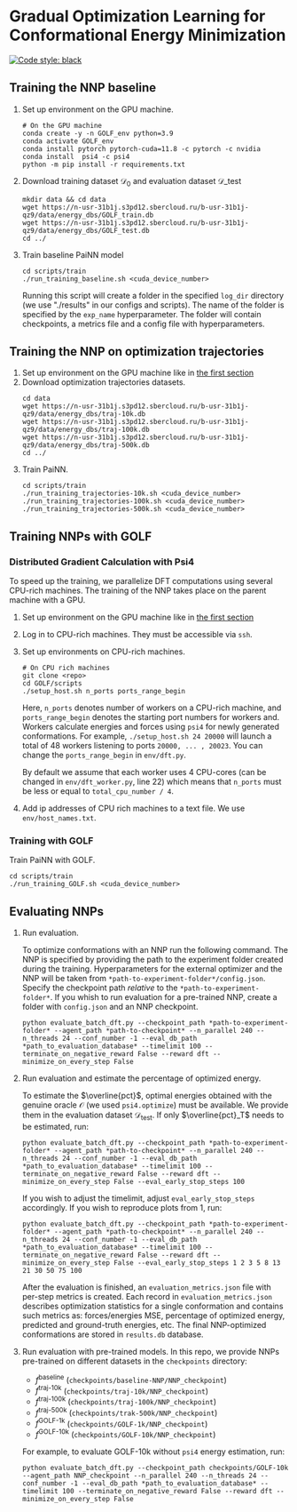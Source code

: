 # Gradual Optimization Learning for Conformational Energy Minimization
<p align="left">
<a href="https://github.com/psf/black"><img alt="Code style: black" src="https://img.shields.io/badge/code%20style-black-000000.svg"></a>
</p>

## Training the NNP baseline
1. Set up environment on the GPU machine.
   ```
   # On the GPU machine
   conda create -y -n GOLF_env python=3.9
   conda activate GOLF_env
   conda install pytorch pytorch-cuda=11.8 -c pytorch -c nvidia
   conda install  psi4 -c psi4
   python -m pip install -r requirements.txt
   ```
2. Download training dataset $\mathcal{D}_0$ and evaluation dataset $\mathcal{D}\_{\text{test}}$
   ```
   mkdir data && cd data
   wget https://n-usr-31b1j.s3pd12.sbercloud.ru/b-usr-31b1j-qz9/data/energy_dbs/GOLF_train.db
   wget https://n-usr-31b1j.s3pd12.sbercloud.ru/b-usr-31b1j-qz9/data/energy_dbs/GOLF_test.db
   cd ../
   ```
4. Train baseline PaiNN model
   ```
   cd scripts/train
   ./run_training_baseline.sh <cuda_device_number>
   ```
   Running this script will create a folder in the specified `log_dir` directory (we use "./results" in our configs and scripts). The name of the folder is specified by the `exp_name` hyperparameter. The folder will contain checkpoints, a metrics file and a config file with hyperparameters.

## Training the NNP on optimization trajectories
1. Set up environment on the GPU machine like in [the first section](#training-the-nnp-baseline)
2. Download optimization trajectories datasets.
   ```
   cd data
   wget https://n-usr-31b1j.s3pd12.sbercloud.ru/b-usr-31b1j-qz9/data/energy_dbs/traj-10k.db
   wget https://n-usr-31b1j.s3pd12.sbercloud.ru/b-usr-31b1j-qz9/data/energy_dbs/traj-100k.db
   wget https://n-usr-31b1j.s3pd12.sbercloud.ru/b-usr-31b1j-qz9/data/energy_dbs/traj-500k.db
   cd ../
   ```
3. Train PaiNN.
   ```
   cd scripts/train
   ./run_training_trajectories-10k.sh <cuda_device_number>
   ./run_training_trajectories-100k.sh <cuda_device_number>
   ./run_training_trajectories-500k.sh <cuda_device_number>
   ```

## Training NNPs with GOLF

### Distributed Gradient Calculation with Psi4
To speed up the training, we parallelize DFT computations using several CPU-rich machines. The training of the NNP takes place on the parent machine with a GPU.
1. Set up environment on the GPU machine like in [the first section](#training-the-nnp-baseline)
1. Log in to CPU-rich machines. They must be accessible via `ssh`.
2. Set up environments on CPU-rich machines.
   ```
   # On CPU rich machines
   git clone <repo>
   cd GOLF/scripts
   ./setup_host.sh n_ports ports_range_begin
   ```
   Here, `n_ports` denotes number of workers on a CPU-rich machine, and `ports_range_begin` denotes the starting port numbers for workers and. Workers calculate energies and forces using `psi4` for newly generated conformations. For example, `./setup_host.sh 24 20000` will launch a total of 48 workers listening to ports `20000, ... , 20023`. You can change the `ports_range_begin` in `env/dft.py`.
   
   By default we assume that each worker uses 4 CPU-cores (can be changed in `env/dft_worker.py`, line 22) which means that `n_ports` must be less or equal to `total_cpu_number / 4`.
4. Add ip addresses of CPU rich machines to a text file. We use `env/host_names.txt`.

### Training with GOLF
Train PaiNN with GOLF.
```
cd scripts/train
./run_training_GOLF.sh <cuda_device_number>
```

## Evaluating NNPs
1. Run evaluation.
      
   To optimize conformations with an NNP run the following command. The NNP is specified by providing the path to the experiment folder created during the training. Hyperparameters for the external optimizer and the NNP will be taken from `*path-to-experiment-folder*/config.json`. Specify the checkpoint path _relative_ to the `*path-to-experiment-folder*`. If you whish to run evaluation for a pre-trained NNP, create a folder with `config.json` and an NNP checkpoint.
   ```
   python evaluate_batch_dft.py --checkpoint_path *path-to-experiment-folder* --agent_path *path-to-checkpoint* --n_parallel 240 --n_threads 24 --conf_number -1 --eval_db_path *path_to_evaluation_database* --timelimit 100 --terminate_on_negative_reward False --reward dft --minimize_on_every_step False
   ```
2. Run evaluation and estimate the percentage of optimized energy.
   
   To estimate the $\overline{pct}$, optimal energies obtained with the genuine oracle $\mathcal{O}$ (we used `psi4.optimize`) must be available. We provide them in the evaluation dataset $\mathcal{D}_{\text{test}}$. If only $\overline{pct}_T$ needs to be estimated, run:
   ```
   python evaluate_batch_dft.py --checkpoint_path *path-to-experiment-folder* --agent_path *path-to-checkpoint* --n_parallel 240 --n_threads 24 --conf_number -1 --eval_db_path *path_to_evaluation_database* --timelimit 100 --terminate_on_negative_reward False --reward dft --minimize_on_every_step False --eval_early_stop_steps 100
   ```
   If you wish to adjust the timelimit, adjust `eval_early_stop_steps` accordingly. If you wish to reproduce plots from 1, run:
   ```
   python evaluate_batch_dft.py --checkpoint_path *path-to-experiment-folder* --agent_path *path-to-checkpoint* --n_parallel 240 --n_threads 24 --conf_number -1 --eval_db_path *path_to_evaluation_database* --timelimit 100 --terminate_on_negative_reward False --reward dft --minimize_on_every_step False --eval_early_stop_steps 1 2 3 5 8 13 21 30 50 75 100
   ```
   After the evaluation is finished, an `evaluation_metrics.json` file with per-step metrics is created. Each record in `evaluation_metrics.json` describes optimization statistics for a single conformation and contains such metrics as: forces/energies MSE, percentage of optimized energy, predicted and ground-truth energies, etc. The final NNP-optimized conformations are stored in `results.db` database.
3. Run evaluation with pre-trained models.
   In this repo, we provide NNPs pre-trained on different datasets in the `checkpoints` directory:
      - $f^{\text{baseline}}$  (`checkpoints/baseline-NNP/NNP_checkpoint`)
      - $f^{\text{traj-10k}}$ (`checkpoints/traj-10k/NNP_checkpoint`)
      - $f^{\text{traj-100k}}$ (`checkpoints/traj-100k/NNP_checkpoint`)
      - $f^{\text{traj-500k}}$ (`checkpoints/trak-500k/NNP_checkpoint`)
      - $f^{\text{GOLF-1k}}$ (`checkpoints/GOLF-1k/NNP_checkpoint`)
      - $f^{\text{GOLF-10k}}$ (`checkpoints/GOLF-10k/NNP_checkpoint`)

   For example, to evaluate GOLF-10k without `psi4` energy estimation, run:
   ```
   python evaluate_batch_dft.py --checkpoint_path checkpoints/GOLF-10k --agent_path NNP_checkpoint --n_parallel 240 --n_threads 24 --conf_number -1 --eval_db_path *path_to_evaluation_database* --timelimit 100 --terminate_on_negative_reward False --reward dft --minimize_on_every_step False
   ```

